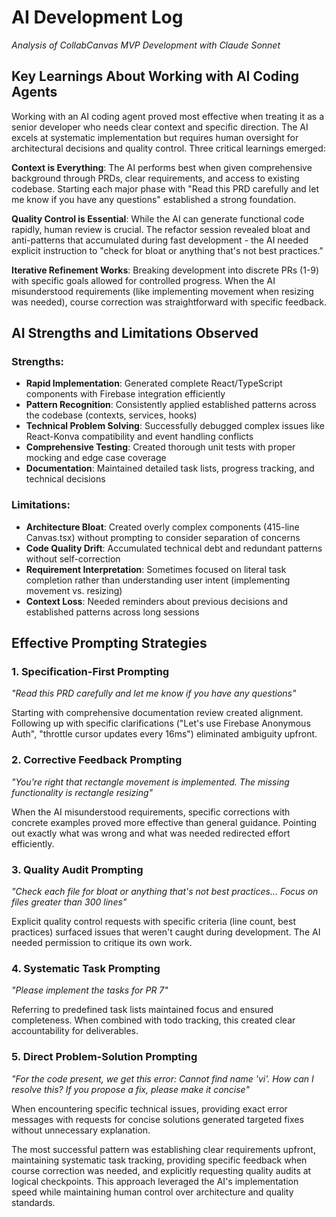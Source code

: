 # AI Development Log
*Analysis of CollabCanvas MVP Development with Claude Sonnet*

## Key Learnings About Working with AI Coding Agents

Working with an AI coding agent proved most effective when treating it as a senior developer who needs clear context and specific direction. The AI excels at systematic implementation but requires human oversight for architectural decisions and quality control. Three critical learnings emerged:

**Context is Everything**: The AI performs best when given comprehensive background through PRDs, clear requirements, and access to existing codebase. Starting each major phase with "Read this PRD carefully and let me know if you have any questions" established a strong foundation.

**Quality Control is Essential**: While the AI can generate functional code rapidly, human review is crucial. The refactor session revealed bloat and anti-patterns that accumulated during fast development - the AI needed explicit instruction to "check for bloat or anything that's not best practices."

**Iterative Refinement Works**: Breaking development into discrete PRs (1-9) with specific goals allowed for controlled progress. When the AI misunderstood requirements (like implementing movement when resizing was needed), course correction was straightforward with specific feedback.

## AI Strengths and Limitations Observed

### Strengths:
- **Rapid Implementation**: Generated complete React/TypeScript components with Firebase integration efficiently
- **Pattern Recognition**: Consistently applied established patterns across the codebase (contexts, services, hooks)
- **Technical Problem Solving**: Successfully debugged complex issues like React-Konva compatibility and event handling conflicts
- **Comprehensive Testing**: Created thorough unit tests with proper mocking and edge case coverage
- **Documentation**: Maintained detailed task lists, progress tracking, and technical decisions

### Limitations:
- **Architecture Bloat**: Created overly complex components (415-line Canvas.tsx) without prompting to consider separation of concerns
- **Code Quality Drift**: Accumulated technical debt and redundant patterns without self-correction
- **Requirement Interpretation**: Sometimes focused on literal task completion rather than understanding user intent (implementing movement vs. resizing)
- **Context Loss**: Needed reminders about previous decisions and established patterns across long sessions

## Effective Prompting Strategies

### 1. **Specification-First Prompting**
*"Read this PRD carefully and let me know if you have any questions"*

Starting with comprehensive documentation review created alignment. Following up with specific clarifications ("Let's use Firebase Anonymous Auth", "throttle cursor updates every 16ms") eliminated ambiguity upfront.

### 2. **Corrective Feedback Prompting**
*"You're right that rectangle movement is implemented. The missing functionality is rectangle resizing"*

When the AI misunderstood requirements, specific corrections with concrete examples proved more effective than general guidance. Pointing out exactly what was wrong and what was needed redirected effort efficiently.

### 3. **Quality Audit Prompting**
*"Check each file for bloat or anything that's not best practices... Focus on files greater than 300 lines"*

Explicit quality control requests with specific criteria (line count, best practices) surfaced issues that weren't caught during development. The AI needed permission to critique its own work.

### 4. **Systematic Task Prompting**
*"Please implement the tasks for PR 7"*

Referring to predefined task lists maintained focus and ensured completeness. When combined with todo tracking, this created clear accountability for deliverables.

### 5. **Direct Problem-Solution Prompting**
*"For the code present, we get this error: Cannot find name 'vi'. How can I resolve this? If you propose a fix, please make it concise"*

When encountering specific technical issues, providing exact error messages with requests for concise solutions generated targeted fixes without unnecessary explanation.

The most successful pattern was establishing clear requirements upfront, maintaining systematic task tracking, providing specific feedback when course correction was needed, and explicitly requesting quality audits at logical checkpoints. This approach leveraged the AI's implementation speed while maintaining human control over architecture and quality standards.
